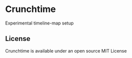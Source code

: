 # Crunchtime

Experimental timeline-map setup

## License

Crunchtime is available under an open source MIT License